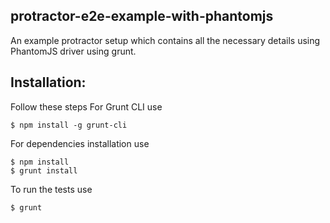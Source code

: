protractor-e2e-example-with-phantomjs
-

An example protractor setup which contains all the necessary details using PhantomJS driver using grunt.

Installation:
---
Follow these steps
For Grunt CLI use
```
$ npm install -g grunt-cli
```

For dependencies installation use
```
$ npm install
$ grunt install
```
To run the tests use
```
$ grunt
```
